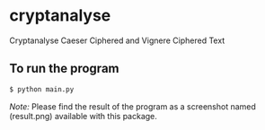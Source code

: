 # cryptanalyse

Cryptanalyse Caeser Ciphered and Vignere Ciphered Text

## To run the program

```bash
$ python main.py
```

*Note:* Please find the result of the program as a screenshot named (result.png) available with this package.
